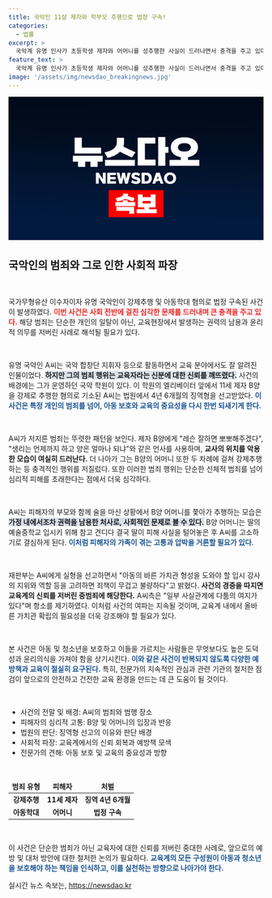 ```yaml
---
title: 국악인 11살 제자와 학부모 추행으로 법정 구속!
categories:
  - 법률
excerpt: >
  국악계 유명 인사가 초등학생 제자와 어머니를 성추행한 사실이 드러나면서 충격을 주고 있다. 인천지법은 A씨에게 징역 4년 6개월을 선고하며 법정 구속했다. 피해 학생은 권위자에게서 경험한 horrific한 사건을 고백하게 되었고, 사건의 진실이 밝혀질 예정이다.
feature_text: >
  국악계 유명 인사가 초등학생 제자와 어머니를 성추행한 사실이 드러나면서 충격을 주고 있다. 인천지법은 A씨에게 징역 4년 6개월을 선고하며 법정 구속했다. 피해 학생은 권위자에게서 경험한 horrific한 사건을 고백하게 되었고, 사건의 진실이 밝혀질 예정이다.
image: '/assets/img/newsdao_breakingnews.jpg'
---
```


<p><img src="/assets/img/newsdao_breakingnews.jpg" alt="bookingtag 속보" /></p>

<h2 data-ke-size="size26">국악인의 범죄와 그로 인한 사회적 파장</h2>

<p data-ke-size="size16">&nbsp;</p>

<p>국가무형유산 이수자이자 유명 국악인이 강제추행 및 아동학대 혐의로 법정 구속된 사건이 발생하였다. <b><span style="color: #ee2323;">이번 사건은 사회 전반에 걸친 심각한 문제를 드러내며 큰 충격을 주고 있다.</span></b> 해당 범죄는 단순한 개인의 일탈이 아닌, 교육현장에서 발생하는 권력의 남용과 윤리적 의무를 저버린 사례로 해석될 필요가 있다.</p>

<p data-ke-size="size16">&nbsp;</p>

<p>유명 국악인 A씨는 국악 합창단 지휘자 등으로 활동하면서 교육 분야에서도 잘 알려진 인물이었다. <b><span style="background-color: #21538527;">하지만 그의 범죄 행위는 교육자라는 신분에 대한 신뢰를 깨뜨렸다.</span></b> 사건의 배경에는 그가 운영하던 국악 학원이 있다. 이 학원의 엘리베이터 앞에서 11세 제자 B양을 강제로 추행한 혐의로 기소된 A씨는 법원에서 4년 6개월의 징역형을 선고받았다. <b><span style="color: #1a5490;">이 사건은 특정 개인의 범죄를 넘어, 아동 보호와 교육의 중요성을 다시 한번 되새기게 한다.</span></b></p>

<p data-ke-size="size16">&nbsp;</p>

<p>A씨가 저지른 범죄는 뚜렷한 패턴을 보인다. 제자 B양에게 "레슨 잘하면 뽀뽀해주겠다", "생리는 언제까지 하고 양은 얼마나 되냐"와 같은 언사를 사용하며, <b><span style="ee2323;">교사의 위치를 악용한 모습이 여실히 드러난다.</span></b> 더 나아가 그는 B양의 어머니 또한 두 차례에 걸쳐 강제추행하는 등 충격적인 행위를 저질렀다. 또한 이러한 범죄 행위는 단순한 신체적 범죄를 넘어 심리적 피해를 초래한다는 점에서 더욱 심각하다.</p>

<p data-ke-size="size16">&nbsp;</p>

<p>A씨는 피해자의 부모와 함께 술을 마신 상황에서 B양 어머니를 쫓아가 추행하는 모습은 <b><span style="background-color: #21538527;">가정 내에서조차 권력을 남용한 처사로, 사회적인 문제로 볼 수 있다.</span></b> B양 어머니는 딸의 예술중학교 입시키 위해 참고 견디다 결국 딸이 피해 사실을 털어놓은 후 A씨를 고소하기로 결심하게 된다. <b><span style="color: #1a5490;">이처럼 피해자의 가족이 겪는 고통과 압박을 거론할 필요가 있다.</span></b></p>

<p data-ke-size="size16">&nbsp;</p>

<p>재판부는 A씨에게 실형을 선고하면서 "아동의 바른 가치관 형성을 도와야 할 입시 강사의 지위와 역할 등을 고려하면 죄책이 무겁고 불량하다"고 밝혔다. <b><span style="ee2323;">사건의 경중을 따지면 교육계의 신뢰를 저버린 중범죄에 해당한다.</span></b> A씨측은 "일부 사실관계에 다툼의 여지가 있다"며 항소를 제기하였다. 이처럼 사건의 여파는 지속될 것이며, 교육계 내에서 올바른 가치관 확립의 필요성을 더욱 강조해야 할 필요가 있다.</p>

<p data-ke-size="size16">&nbsp;</p>

<p>본 사건은 아동 및 청소년을 보호하고 이들을 가르치는 사람들은 무엇보다도 높은 도덕성과 윤리의식을 가져야 함을 상기시킨다. <b><span style="color: #1a5490;">이와 같은 사건이 반복되지 않도록 다양한 예방책과 교육이 절실히 요구된다.</span></b> 특히, 전문가의 지속적인 관심과 관련 기관의 철저한 점검이 앞으로의 안전하고 건전한 교육 환경을 만드는 데 큰 도움이 될 것이다. </p>

<p data-ke-size="size16">&nbsp;</p>

<ul>
    <li>사건의 전말 및 배경: A씨의 범죄와 범행 장소</li>
    <li>피해자의 심리적 고통: B양 및 어머니의 입장과 반응</li>
    <li>법원의 판단: 징역형 선고의 이유와 판단 배경</li>
    <li>사회적 파장: 교육계에서의 신뢰 회복과 예방책 모색</li>
    <li>전문가의 견해: 아동 보호 및 교육의 중요성과 방향</li>
</ul>

<p data-ke-size="size16">&nbsp;</p>

<table>
    <thead>
        <tr>
            <td style="text-align: center; height: 17px;"><b>범죄 유형</b></td>
            <td style="text-align: center; height: 17px;"><b>피해자</b></td>
            <td style="text-align: center; height: 17px;"><b>처벌</b></td>
        </tr>
    </thead>
    <tbody>
        <tr>
            <td style="text-align: center; height: 17px;"><b>강제추행</b></td>
            <td style="text-align: center; height: 17px;"><b>11세 제자</b></td>
            <td style="text-align: center; height: 17px;"><b>징역 4년 6개월</b></td>
        </tr>
        <tr>
            <td style="text-align: center; height: 17px;"><b>아동학대</b></td>
            <td style="text-align: center; height: 17px;"><b>어머니</b></td>
            <td style="text-align: center; height: 17px;"><b>법정 구속</b></td>
        </tr>
    </tbody>
</table>

<p data-ke-size="size16">&nbsp;</p> 

<p>이 사건은 단순한 범죄가 아닌 교육자에 대한 신뢰를 저버린 중대한 사례로, 앞으로의 예방 및 대처 방안에 대한 철저한 논의가 필요하다. <b><span style="color: #1a5490;">교육계의 모든 구성원이 아동과 청소년을 보호해야 하는 책임을 인식하고, 이를 실천하는 방향으로 나아가야 한다.</span></b></p>
실시간 뉴스 속보는, <a href="https://newsdao.kr" rel="dofollow">https://newsdao.kr</a>


